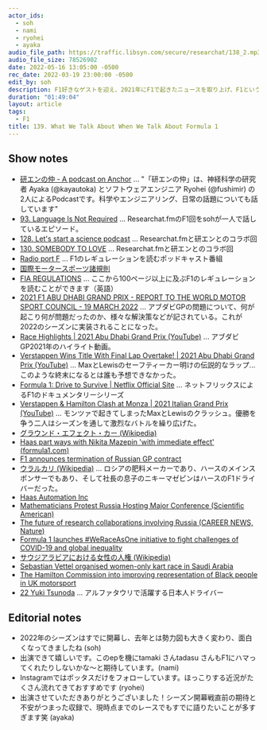 ```yaml
---
actor_ids:
  - soh
  - nami
  - ryohei
  - ayaka
audio_file_path: https://traffic.libsyn.com/secure/researchat/138_2.mp3
audio_file_size: 78526902
date: 2022-05-16 13:05:00 -0500
rec_date: 2022-03-19 23:00:00 -0500
edit_by: soh
description: F1好きなゲストを迎え、2021年にF1で起きたニュースを取り上げ、F1という競技の面白さや複雑さ、国際情勢とスポーツの関係などについて話しました。
duration: "01:49:04"
layout: article
tags:
  - F1
title: 139. What We Talk About When We Talk About Formula 1
---
```


## Show notes
- [研エンの仲 - A podcast on Anchor](https://anchor.fm) ... "「研エンの仲」は、神経科学の研究者 Ayaka (@kayautoka) とソフトウェアエンジニア Ryohei (@fushimir)
の2人によるPodcastです。科学やエンジニアリング、日常の話題についても話しています"
- [93. Language Is Not Required](https://researchat.fm/episode/93) ... Researchat.fmのF1回をsohが一人で話しているエピソード。
- [128. Let's start a science podcast](https://researchat.fm/episode/128) ... Researchat.fmと研エンとのコラボ回
- [130. SOMEBODY TO LOVE](https://researchat.fm/episode/130) ... Researchat.fmと研エンとのコラボ回
- [Radio port F](https://www.listennotes.com/podcasts/radio-port-f-port-f-8oyx_3SjNp2/) ... F1のレギュレーションを読むポッドキャスト番組
- [国際モータースポーツ諸規則](https://motorsports.jaf.or.jp/regulations/information/international)
- [FIA REGULATIONS](https://www.fia.com/regulation/category/110) ... ここから100ページ以上に及ぶF1のレギュレーションを読むことができます（英語）
- [2021 F1 ABU DHABI GRAND PRIX - REPORT TO THE WORLD MOTOR SPORT COUNCIL - 19 MARCH 2022](https://www.fia.com/2021-f1-abu-dhabi-grand-prix-report-world-motor-sport-council-19-march-2022) ... アブダビGPの問題について、何が起こり何が問題だったのか、様々な解決策などが記されている。これが2022のシーズンに実装されることになった。
- [Race Highlights | 2021 Abu Dhabi Grand Prix (YouTube)](https://www.youtube.com/watch?v=7QJ-N-AQJYc) ... アブダビGP2021年のハイライト動画。
- [Verstappen Wins Title With Final Lap Overtake! | 2021 Abu Dhabi Grand Prix (YouTube)](https://www.youtube.com/watch?v=MTe12fH2xtQ) ... MaxとLewisのセーフティーカー明けの伝説的なラップ...このような終末になるとは誰も予想できなかった。
- [Formula 1: Drive to Survive | Netflix Official Site](https://www.netflix.com/ca/title/80204890) ... ネットフリックスによるF1のドキュメンタリーシリーズ
- [Verstappen & Hamilton Clash at Monza | 2021 Italian Grand Prix (YouTube)](https://www.youtube.com/watch?v=_VSwwZYDW94&t=1s) ... モンツァで起きてしまったMaxとLewisのクラッシュ。優勝を争う二人はシーズンを通して激烈なバトルを繰り広げた。
- [グラウンド・エフェクト・カー (Wikipedia)](https://ja.wikipedia.org/wiki/%E3%82%B0%E3%83%A9%E3%82%A6%E3%83%B3%E3%83%89%E3%83%BB%E3%82%A8%E3%83%95%E3%82%A7%E3%82%AF%E3%83%88%E3%83%BB%E3%82%AB%E3%83%BC)
- [Haas part ways with Nikita Mazepin 'with immediate effect' (formula1.com)](https://www.formula1.com/en/latest/article.breaking-haas-to-part-ways-with-nikita-mazepin-with-immediate-effect.nmmqyclyJjFNkPJjQyiyF.html)
- [F1 announces termination of Russian GP contract](https://www.motorsport.com/f1/news/russian-gp-contract-terminated-sochi-petersburg/8661644/)
- [ウラルカリ (Wikipedia)](https://ja.wikipedia.org/wiki/%E3%82%A6%E3%83%A9%E3%83%AB%E3%82%AB%E3%83%AA) ... ロシアの肥料メーカーであり、ハースのメインスポンサーでもあり、そして社長の息子のニキーマゼピンはハースのF1ドライバーだった。
- [Haas Automation Inc](https://www.haascnc.com/index.html)
- [Mathematicians Protest Russia Hosting Major Conference (Scientific American)](https://www.scientificamerican.com/article/mathematicians-protest-russia-hosting-major-conference/)
- [The future of research collaborations involving Russia (CAREER NEWS, Nature)](https://www.nature.com/articles/d41586-022-00761-9)
- [Formula 1 launches #WeRaceAsOne initiative to fight challenges of COVID-19 and global inequality](https://www.formula1.com/en/latest/article.formula-1-launches-we-race-as-one-initiative.3s2AhNDApNDzrCoQDc1RY8.html)
- [サウジアラビアにおける女性の人権 (Wikipedia)](https://ja.wikipedia.org/wiki/%E3%82%B5%E3%82%A6%E3%82%B8%E3%82%A2%E3%83%A9%E3%83%93%E3%82%A2%E3%81%AB%E3%81%8A%E3%81%91%E3%82%8B%E5%A5%B3%E6%80%A7%E3%81%AE%E4%BA%BA%E6%A8%A9#:~:text=%E3%82%B5%E3%82%A6%E3%82%B8%E3%82%A2%E3%83%A9%E3%83%93%E3%82%A2%E5%9B%BD%E6%B0%91%E3%81%AE%E5%A5%B3%E6%80%A7%E3%81%AF,%E3%82%92%E7%A4%BA%E3%81%95%E3%82%8C%E3%81%A6%E3%81%84%E3%82%8B%E3%80%82)
- [Sebastian Vettel organised women-only kart race in Saudi Arabia](https://www.espn.com/f1/story/_/id/32771470/vettel-organised-women-only-kart-race-saudi-arabia)
- [The Hamilton Commission into improving representation of Black people in UK motorsport](https://www.hamiltoncommission.org/)
- [22 Yuki Tsunoda](https://www.formula1.com/en/drivers/yuki-tsunoda.html) ... アルファタウリで活躍する日本人ドライバー

## Editorial notes
- 2022年のシーズンはすでに開幕し、去年とは勢力図も大きく変わり、面白くなってきましたね (soh)
- 出演できて嬉しいです。このepを機にtamaki さんtadasu さんもF1にハマってくれたりしないかな〜と期待しています。(nami)
- Instagramではボッタスだけをフォローしています。ほっこりする近況がたくさん流れてきておすすめです (ryohei)
- 出演させていただきありがとうございました！シーズン開幕戦直前の期待と不安がつまった収録で、現時点までのレースでもすでに語りたいことが多すぎます笑 (ayaka)
